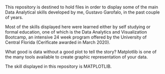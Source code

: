 This repository is destined to hold files in order to display some of the main Data Analytical skills developed by me, Gustavo Garofalo, in the past couple of years.

Most of the skills displayed here were learned either by self studying or formal education, one of which is the Data Analytics and Visualization Bootcamp, an intensive 24 week program offered by the University of Central Florida (Cerificate awarded in March 2020).

What good is data without a good plot to tell the story? Matplotlib is one of the many tools available to create graphic representation of your data.

The skill displayed in this repository is MATPLOTLIB.

